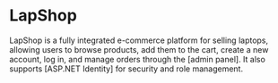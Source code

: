# LapShop
LapShop is a fully integrated e-commerce platform for selling laptops, allowing users to browse products, add them to the cart, create a new account, log in, and manage orders through the [admin panel]. It also supports [ASP.NET Identity] for security and role management.
